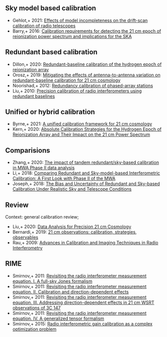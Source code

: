 ## Sky model based calibration
* Gehlot,+ 2021: [Effects of model incompleteness on the drift-scan calibration of radio telescopes](https://ui.adsabs.harvard.edu/abs/2021MNRAS.506.4578G)
* Barry,+ 2016: [Calibration requirements for detecting the 21 cm epoch of reionization power spectrum and implications for the SKA](https://ui.adsabs.harvard.edu/abs/2016MNRAS.461.3135B)

## Redundant based calibration
* Dillon,+ 2020: [Redundant-baseline calibration of the hydrogen epoch of reionization array](https://ui.adsabs.harvard.edu/abs/2020MNRAS.499.5840D)
* Orosz,+ 2019: [Mitigating the effects of antenna-to-antenna variation on redundant-baseline calibration for 21 cm cosmology](https://ui.adsabs.harvard.edu/abs/2019MNRAS.487..537O)
* Noorishad,+ 2012: [Redundancy calibration of phased-array stations](https://ui.adsabs.harvard.edu/abs/2012A&A...545A.108N)
* Liu,+ 2010: [Precision calibration of radio interferometers using redundant baselines](https://ui.adsabs.harvard.edu/abs/2010MNRAS.408.1029L)

## Unified or hybrid calibration
* Byrne,+ 2021: [A unified calibration framework for 21 cm cosmology](https://ui.adsabs.harvard.edu/abs/2021MNRAS.503.2457B)
* Kern,+ 2020: [Absolute Calibration Strategies for the Hydrogen Epoch of Reionization Array and Their Impact on the 21 cm Power Spectrum](https://ui.adsabs.harvard.edu/abs/2020ApJ...890..122K)

## Comparisions
* Zhang,+ 2020: [The impact of tandem redundant/sky-based calibration in MWA Phase II data analysis](https://ui.adsabs.harvard.edu/abs/2020PASA...37...45Z)
* Li,+ 2018: [Comparing Redundant and Sky-model-based Interferometric Calibration: A First Look with Phase II of the MWA](https://ui.adsabs.harvard.edu/abs/2018ApJ...863..170L)
* Joseph,+ 2018: [The Bias and Uncertainty of Redundant and Sky-based Calibration Under Realistic Sky and Telescope Conditions](https://ui.adsabs.harvard.edu/abs/2018AJ....156..285J)

## Review
Context: general calibration review;
* Liu,+ 2020: [Data Analysis for Precision 21 cm Cosmology](https://ui.adsabs.harvard.edu/abs/2020PASP..132f2001L)
* Bernardi,+ 2019: [21 cm observations: calibration, strategies, observables](https://ui.adsabs.harvard.edu/abs/2019arXiv190911938B)
* Rau,+ 2009: [Advances in Calibration and Imaging Techniques in Radio Interferometry](https://ui.adsabs.harvard.edu/abs/2009IEEEP..97.1472R)

## RIME
* Smirnov,+ 2011: [Revisiting the radio interferometer measurement equation. I. A full-sky Jones formalism](https://ui.adsabs.harvard.edu/abs/2011A&A...527A.106S)
* Smirnov,+ 2011: [Revisiting the radio interferometer measurement equation. II. Calibration and direction-dependent effects](https://ui.adsabs.harvard.edu/abs/2011A&A...527A.107S)
* Smirnov,+ 2011: [Revisiting the radio interferometer measurement equation. III. Addressing direction-dependent effects in 21 cm WSRT observations of 3C 147](https://ui.adsabs.harvard.edu/abs/2011A&A...527A.108S)
* Smirnov,+ 2011: [Revisiting the radio interferometer measurement equation. IV. A generalized tensor formalism](https://ui.adsabs.harvard.edu/abs/2011A&A...531A.159S)
* Smirnov,+ 2015: [Radio interferometric gain calibration as a complex optimization problem](https://ui.adsabs.harvard.edu/abs/2015MNRAS.449.2668S)
